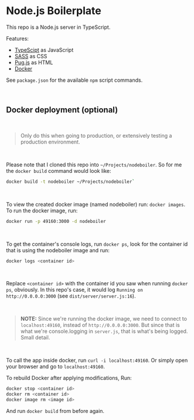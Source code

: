 # Node.js Boilerplate

This repo is a Node.js server in TypeScript.

Features:
- [TypeScipt](https://www.typescriptlang.org/) as JavaScript
- [SASS](https://sass-lang.com/) as CSS
- [Pug.js](https://pugjs.org/api/getting-started.html) as HTML
- [Docker](https://www.docker.com/)

See `package.json` for the available `npm` script commands.

<br>

## Docker deployment (optional)

<br>

> Only do this when going to production, or extensively testing a production environment.

<br>

Please note that I cloned this repo into `~/Projects/nodeboiler`. So for me the `docker build` command would look like:

```sh
docker build -t nodeboiler ~/Projects/nodeboiler`
```

<br>

To view the created docker image (named nodeboiler) run: `docker images`. To run the docker image, run:

```sh
docker run -p 49160:3000 -d nodeboiler
```

<br>

To get the container's console logs, run `docker ps`, look for the container id that is using the nodeboiler image and run:

```sh
docker logs <container id>
```

<br>

Replace `<container id>` with the container id you saw when running `docker ps`, obviously. In this repo's case, it would log `Running on http://0.0.0.0:3000` (see `dist/server/server.js:16`).

<br>

 > **NOTE:** Since we're running the docker image, we need to connect to `localhost:49160`, instead of `http://0.0.0.0:3000`. But since that is what we're console.logging in `server.js`, that is what's being logged. Small detail.

<br>

To call the app inside docker, run `curl -i localhost:49160`. Or simply open your browser and go to `localhost:49160`.

To rebuild Docker after applying modifications, Run:

```sh
docker stop <container id>
docker rm <container id>
docker image rm <image id>
```

And run `docker build` from before again.
